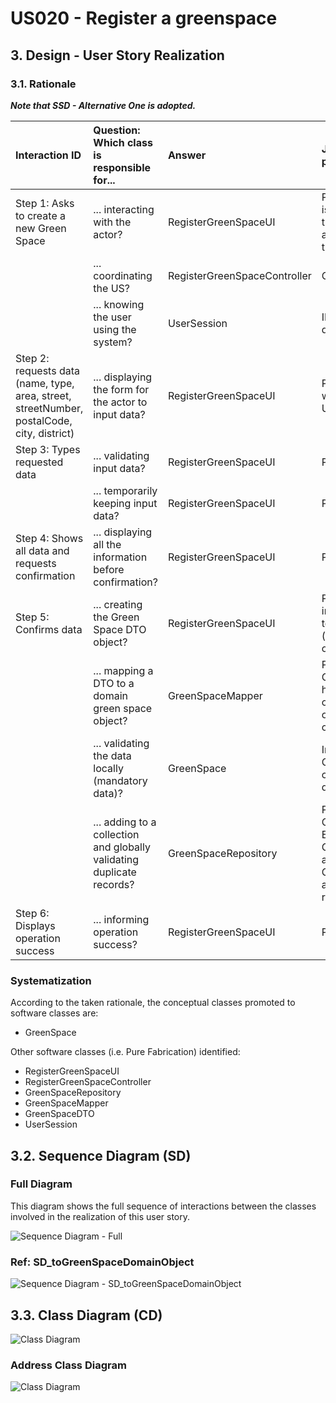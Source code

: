 # US020 - Register a greenspace

## 3. Design - User Story Realization

### 3.1. Rationale

_**Note that SSD - Alternative One is adopted.**_

| Interaction ID                                                                                | Question: Which class is responsible for...                           | Answer                       | Justification (with patterns)                                                                                          |
|:----------------------------------------------------------------------------------------------|:----------------------------------------------------------------------|:-----------------------------|:-----------------------------------------------------------------------------------------------------------------------|
| Step 1: Asks to create a new Green Space 		                                                   | 	... interacting with the actor?                                      | RegisterGreenSpaceUI         | Pure Fabrication: there is no reason to assign this responsibility to any existing class in the Domain Model.          |
| 			  		                                                                                       | 	... coordinating the US?                                             | RegisterGreenSpaceController | Controller                                                                                                             |
| 			  		                                                                                       | ... knowing the user using the system?                                | UserSession                  | IE: cf. A&A component documentation.                                                                                   |
| Step 2: requests data (name, type, area, street, streetNumber, postalCode, city, district) 		 | 	... displaying the form for the actor to input data?						           | RegisterGreenSpaceUI         | Pure Fabrication: User will insert data on the User Interface.                                                         |
| Step 3: Types requested data  		                                                              | 	... validating input data?                                           | RegisterGreenSpaceUI         | Pure Fabrication                                                                                                       |
|                                                                                               | ... temporarily keeping input data?                                   | RegisterGreenSpaceUI         | Pure Fabrication                                                                                                       |
| Step 4: Shows all data and requests confirmation  		                                          | ... displaying all the information before confirmation?							        | RegisterGreenSpaceUI         | PureFabrication                                                                                                        |              
| Step 5: Confirms data  		                                                                     | 	... creating the Green Space DTO object?                             | RegisterGreenSpaceUI         | Pure Fabrication: All input data will be sent to the Domain in a DTO (transferring data only)                          | 
|                                                                                               | ... mapping a DTO to a domain green space object?                     | GreenSpaceMapper             | Pure Fabrication: GreenSpaceMapper has the responsibility of converting a DTO object into a domain object.             |
| 			  		                                                                                       | 	... validating the data locally (mandatory data)?                    | GreenSpace                   | Information Expert: GreenSpace constructor validates data                                                              |                                                                                    | 
|                                                                                               | ... adding to a collection and globally validating duplicate records? | GreenSpaceRepository         | Pure Creation/Information Expert: GreenSpaceRepository aggregates GreenSpace instances and validates duplicate records |
| Step 6: Displays operation success  		                                                        | 	... informing operation success?                                     | RegisterGreenSpaceUI         | Pure Fabrication                                                                                                       | 

### Systematization ##

According to the taken rationale, the conceptual classes promoted to software classes are:

* GreenSpace

Other software classes (i.e. Pure Fabrication) identified:

* RegisterGreenSpaceUI
* RegisterGreenSpaceController
* GreenSpaceRepository
* GreenSpaceMapper
* GreenSpaceDTO
* UserSession

## 3.2. Sequence Diagram (SD)

### Full Diagram

This diagram shows the full sequence of interactions between the classes involved in the realization of this user story.

![Sequence Diagram - Full](svg/us020-sequence-diagram.svg)

### Ref: SD_toGreenSpaceDomainObject

![Sequence Diagram - SD_toGreenSpaceDomainObject](svg/SD_toGreenSpaceDomainObject.svg)

## 3.3. Class Diagram (CD)

![Class Diagram](svg/us020-class-diagram.svg)

### Address Class Diagram

![Class Diagram](svg/us020-class-diagram-address.svg)